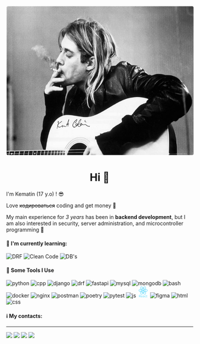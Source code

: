 <br clear="both">

<div align="center">
    <img style="border:1px solid transparent;border-radius:5px" height="400" width="600" src="./cobein.jpeg">
</div>


<h1 align="center">
    Hi 👋
</h1>

I'm Kematin (17 y.o) ! 😎

Love ~~кодироваться~~ coding and get money 💸 

My main experience for _3 years_ has been in **backend development**, but I am also interested in security, server administration, and microcontroller programming 💫

#### 📃 I'm currently learning:

![DRF](https://img.shields.io/badge/DRF-%23000000.svg?style=for-the-badge&logo=django&logoColor=white)
![Clean Code](https://img.shields.io/badge/Clean%20Code-%23FFFFFF.svg?style=for-the-badge&logo=codepen&logoColor=black)
![DB's](https://img.shields.io/badge/DB%60s-%23000000.svg?style=for-the-badge&logo=postgresql&logoColor=white)

#### 🚀 Some Tools I Use

<p align="left">
<img src="https://cdn.jsdelivr.net/gh/devicons/devicon@latest/icons/python/python-original.svg" alt="python" width="30" height="30"/>

<img src="https://cdn.jsdelivr.net/gh/devicons/devicon@latest/icons/cplusplus/cplusplus-original.svg" alt="cpp" width="30" height="30"/>

<img src="https://cdn.jsdelivr.net/gh/devicons/devicon@latest/icons/django/django-plain.svg" alt="django" width="30" height="30"/>

<img src="https://cdn.jsdelivr.net/gh/devicons/devicon@latest/icons/djangorest/djangorest-original.svg" alt="drf" width="30" height="30"/>

<img src="https://cdn.jsdelivr.net/gh/devicons/devicon@latest/icons/fastapi/fastapi-original.svg" alt="fastapi" width="30" height="30"/>

<img src="https://cdn.jsdelivr.net/gh/devicons/devicon@latest/icons/mysql/mysql-original.svg" alt="mysql" width="30" height="30"/>

<img src="https://cdn.jsdelivr.net/gh/devicons/devicon@latest/icons/mongodb/mongodb-original.svg" alt="mongodb" width="30" height="30"/>

<img src="https://cdn.jsdelivr.net/gh/devicons/devicon@latest/icons/bash/bash-original.svg" alt="bash" width="30" height="30" />
          
<img src="https://cdn.jsdelivr.net/gh/devicons/devicon@latest/icons/docker/docker-original.svg" alt="docker" width="30" height="30"/>

<img src="https://cdn.jsdelivr.net/gh/devicons/devicon@latest/icons/nginx/nginx-original.svg" alt="nginx" width="30" height="30"/>

<img src="https://cdn.jsdelivr.net/gh/devicons/devicon@latest/icons/postman/postman-original.svg" alt="postman" width="30" height="30"/>

<img src="https://cdn.jsdelivr.net/gh/devicons/devicon@latest/icons/poetry/poetry-original.svg" alt="poetry" width="30" height="30"/>

<img src="https://cdn.jsdelivr.net/gh/devicons/devicon@latest/icons/pytest/pytest-original.svg" alt="pytest" width="30" height="30"/>
          
<img src="https://cdn.jsdelivr.net/gh/devicons/devicon@latest/icons/javascript/javascript-original.svg" alt="js" width="30" height="30"/>

<img src="https://raw.githubusercontent.com/devicons/devicon/master/icons/react/react-original-wordmark.svg" alt="react" width="30" height="30" />

<img src="https://cdn.jsdelivr.net/gh/devicons/devicon@latest/icons/figma/figma-original.svg" alt="figma" width="30" height="30"/>

<img src="https://cdn.jsdelivr.net/gh/devicons/devicon@latest/icons/html5/html5-original.svg" alt="html" width="30" height="30"/>

<img src="https://cdn.jsdelivr.net/gh/devicons/devicon@latest/icons/css3/css3-original.svg" alt="css" width="30" height="30"/>
</p>


#### ℹ️ My contacts:

---
<a href="https://t.me/kematinl" target="_blank"><img src="https://img.shields.io/badge/Telegram-%40kematinl-28a8ea"></a>
<a href="https://vk.com/kematin"><img src="https://img.shields.io/badge/VK-Kematin-blue"></a>
<a href="mailto:kematin@inbox.ru"><img src="https://img.shields.io/badge/Email-kematin%40inbox.ru-orange"></a>
<a href="" target="_blank"><img src="https://img.shields.io/badge/Personal%20Site-In Future-red"></a>
